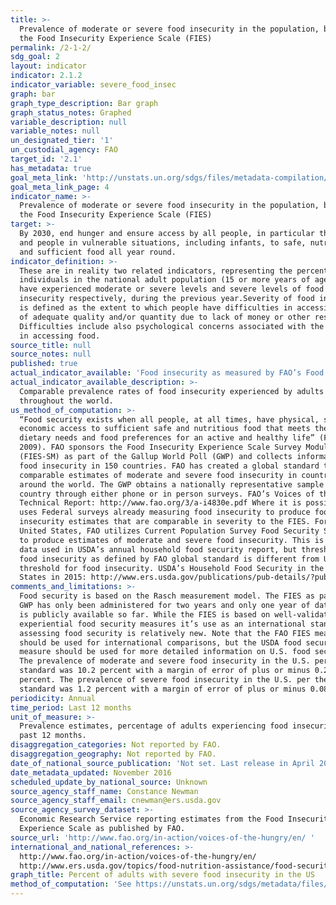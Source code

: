 ```yaml
---
title: >-
  Prevalence of moderate or severe food insecurity in the population, based on
  the Food Insecurity Experience Scale (FIES)
permalink: /2-1-2/
sdg_goal: 2
layout: indicator
indicator: 2.1.2
indicator_variable: severe_food_insec
graph: bar
graph_type_description: Bar graph
graph_status_notes: Graphed
variable_description: null
variable_notes: null
un_designated_tier: '1'
un_custodial_agency: FAO
target_id: '2.1'
has_metadata: true
goal_meta_link: 'http://unstats.un.org/sdgs/files/metadata-compilation/Metadata-Goal-2.pdf'
goal_meta_link_page: 4
indicator_name: >-
  Prevalence of moderate or severe food insecurity in the population, based on
  the Food Insecurity Experience Scale (FIES)
target: >-
  By 2030, end hunger and ensure access by all people, in particular the poor
  and people in vulnerable situations, including infants, to safe, nutritious
  and sufficient food all year round.
indicator_definition: >-
  These are in reality two related indicators, representing the percentage of
  individuals in the national adult population (15 or more years of age) that
  have experienced moderate or severe levels and severe levels of food
  insecurity respectively, during the previous year.Severity of food insecurity
  is defined as the extent to which people have difficulties in accessing food
  of adequate quality and/or quantity due to lack of money or other resources.
  Difficulties include also psychological concerns associated with the struggle
  in accessing food.
source_title: null
source_notes: null
published: true
actual_indicator_available: 'Food insecurity as measured by FAO’s Food Insecurity Experience Scale. '
actual_indicator_available_description: >-
  Comparable prevalence rates of food insecurity experienced by adults
  throughout the world.
us_method_of_computation: >-
  “Food security exists when all people, at all times, have physical, social and
  economic access to sufficient safe and nutritious food that meets their
  dietary needs and food preferences for an active and healthy life” (FAO,
  2009). FAO sponsors the Food Insecurity Experience Scale Survey Module
  (FIES-SM) as part of the Gallup World Poll (GWP) and collects information on
  food insecurity in 150 countries. FAO has created a global standard to create
  comparable estimates of moderate and severe food insecurity in countries
  around the world. The GWP obtains a nationally representative sample in each
  country through either phone or in person surveys. FAO’s Voices of the Hungry
  Technical Report: http://www.fao.org/3/a-i4830e.pdf Where it is possible, FAO
  uses Federal surveys already measuring food insecurity to produce food
  insecurity estimates that are comparable in severity to the FIES. For the
  United States, FAO utilizes Current Population Survey Food Security Supplement
  to produce estimates of moderate and severe food insecurity. This is the same
  data used in USDA’s annual household food security report, but threshold for
  food insecurity as defined by FAO global standard is different from USDA’s
  threshold for food insecurity. USDA’s Household Food Security in the United
  States in 2015: http://www.ers.usda.gov/publications/pub-details/?pubid=79760
comments_and_limitations: >-
  Food security is based on the Rasch measurement model. The FIES as part of the
  GWP has only been administered for two years and only one year of data (2014)
  is publicly available so far. While the FIES is based on well-validated
  experiential food security measures it’s use as an international standard for
  assessing food security is relatively new. Note that the FAO FIES measure
  should be used for international comparisons, but the USDA food security
  measure should be used for more detailed information on U.S. food security.
  The prevalence of moderate and severe food insecurity in the U.S. per the FIES
  standard was 10.2 percent with a margin of error of plus or minus 0.27
  percent. The prevalence of severe food insecurity in the U.S. per the FIES
  standard was 1.2 percent with a margin of error of plus or minus 0.08 percent.
periodicity: Annual
time_period: Last 12 months
unit_of_measure: >-
  Prevalence estimates, percentage of adults experiencing food insecurity in the
  past 12 months. 
disaggregation_categories: Not reported by FAO.
disaggregation_geography: Not reported by FAO.
date_of_national_source_publication: 'Not set. Last release in April 2016, updated in August 2016.'
date_metadata_updated: November 2016
scheduled_update_by_national_source: Unknown
source_agency_staff_name: Constance Newman
source_agency_staff_email: cnewman@ers.usda.gov
source_agency_survey_dataset: >-
  Economic Research Service reporting estimates from the Food Insecurity
  Experience Scale as published by FAO.
source_url: 'http://www.fao.org/in-action/voices-of-the-hungry/en/ '
international_and_national_references: >-
  http://www.fao.org/in-action/voices-of-the-hungry/en/
  http://www.ers.usda.gov/topics/food-nutrition-assistance/food-security-in-the-us.aspx
graph_title: Percent of adults with severe food insecurity in the US
method_of_computation: 'See https://unstats.un.org/sdgs/metadata/files/Metadata-02-01-02.pdf.'
---
```

